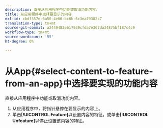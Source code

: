 ```yaml
---
description: 直接从应用程序中功能或取消功能内容。
title: 从应用程序中选择要显示的内容
exl-id: cbdf357e-6a50-4e66-bc6b-6c3ea70382c7
translation-type: tm+mt
source-git-commit: a2449482e617939cfda7e367da34875bf187c4c9
workflow-type: tm+mt
source-wordcount: '55'
ht-degree: 0%

---
```


# 从App{#select-content-to-feature-from-an-app}中选择要实现的功能内容

直接从应用程序中功能或取消功能内容。

1. 从应用程序中，将指针悬停在要显示的内容上。
1. 单击&#x200B;**[!UICONTROL Feature]**&#x200B;以设置内容的特征，或单击&#x200B;**[!UICONTROL Unfeature]**&#x200B;以停止设置该内容的特征。
